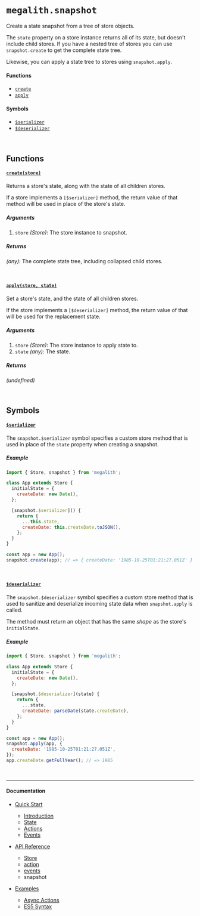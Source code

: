 # `megalith.snapshot`

Create a state snapshot from a tree of store objects.

The `state` property on a store instance returns all of its state, but doesn't
include child stores. If you have a nested tree of stores you can use
`snapshot.create` to get the complete state tree.

Likewise, you can apply a state tree to stores using `snapshot.apply`.

#### Functions

  - [`create`](#create)
  - [`apply`](#apply)

#### Symbols

  - [`$serializer`](#serializer)
  - [`$deserializer`](#deserializer)

<br>

## Functions

#### <a id='create'></a>[`create(store)`](#create)

Returns a store's state, along with the state of all children stores.

If a store implements a `[$serializer]` method, the return value of that method
will be used in place of the store's state.

##### Arguments

  1. `store` *(Store)*: The store instance to snapshot.

##### Returns

*(any)*: The complete state tree, including collapsed child stores.

<br>

#### <a id='apply'></a>[`apply(store, state)`](#apply)

Set a store's state, and the state of all children stores.

If the store implements a `[$deserializer]` method, the return value of
that will be used for the replacement state.

##### Arguments

  1. `store` *(Store)*: The store instance to apply state to.
  2. `state` *(any)*: The state.

##### Returns

*(undefined)*

<br>

## Symbols

#### <a id='serializer'></a>[`$serializer`](#serializer)

The `snapshot.$serializer` symbol specifies a custom store method that is used
in place of the `state` property when creating a snapshot.

##### Example

```js
import { Store, snapshot } from 'megalith';

class App extends Store {
  initialState = {
    createDate: new Date(),
  };

  [snapshot.$serializer]() {
    return {
      ...this.state,
      createDate: this.createDate.toJSON(),
    };
  }
}

const app = new App();
snapshot.create(app); // => { createDate: '1985-10-25T01:21:27.051Z' }
```

<br>

#### <a id='deserializer'></a>[`$deserializer`](#deserializer)

The `snapshot.$deserializer` symbol specifies a custom store method that is used
to sanitize and deserialize incoming state data when `snapshot.apply` is called.

The method must return an object that has the same _shape_ as the store's
`initialState`.

##### Example

```js
import { Store, snapshot } from 'megalith';

class App extends Store {
  initialState = {
    createDate: new Date(),
  };

  [snapshot.$deserializer](state) {
    return {
      ...state,
      createDate: parseDate(state.createDate),
    };
  }
}

const app = new App();
snapshot.apply(app, {
  createDate: '1985-10-25T01:21:27.051Z',
});
app.createDate.getFullYear(); // => 1985
```

<br><hr><h4>Documentation</h4>

  - [Quick Start](/docs/quick-start)
    - [Introduction](/docs/quick-start/1-introduction.md)
    - [State](/docs/quick-start/2-state.md)
    - [Actions](/docs/quick-start/3-actions.md)
    - [Events](/docs/quick-start/4-events.md)

  - [API Reference](/docs/api)
    - [Store](/docs/api/Store.md)
    - [action](/docs/api/action.md)
    - [events](/docs/api/events.md)
    - snapshot

  - [Examples](/docs/examples)
    - [Async Actions](/docs/examples/async-actions.md)
    - [ES5 Syntax](/docs/examples/es5.md)
